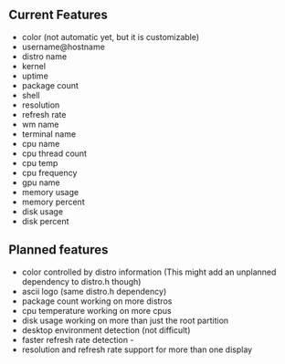 
## Current Features

- color (not automatic yet, but it is customizable)
- username@hostname
- distro name
- kernel
- uptime
- package count
- shell
- resolution
- refresh rate
- wm name
- terminal name
- cpu name
- cpu thread count
- cpu temp
- cpu frequency
- gpu name
- memory usage
- memory percent
- disk usage
- disk percent

## Planned features

- color controlled by distro information 
(This might add an unplanned dependency to distro.h though)
- ascii logo (same distro.h dependency)
- package count working on more distros
- cpu temperature working on more cpus
- disk usage working on more than just the root partition
- desktop environment detection (not difficult)
- faster refresh rate detection -
- resolution and refresh rate support for more than one display
